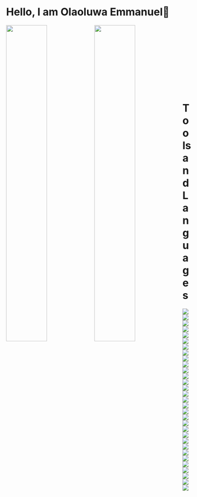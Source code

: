 # Hello, I am Olaoluwa Emmanuel👋

<img align="left" width="47%" src="https://github-readme-stats.vercel.app/api?username=Emmanuel0846&show_icons=true&theme=radical">
<img align="left" width="47%" src="https://github-readme-stats.vercel.app/api/top-langs/?username=Emmanuel0846&layout=compact">

<br><br><br><br><br><br><br><br><br><br>
<h1 width="200px" align="left">Tools and Languages</h1>
<img align="left" src="https://img.shields.io/badge/node.js-6DA55F?style=for-the-badge&logo=node.js&logoColor=white" >
<img align="left" src="https://img.shields.io/badge/bootstrap-%238511FA.svg?style=for-the-badge&logo=bootstrap&logoColor=white" >
<img align="left" src="https://img.shields.io/badge/daisyui-5A0EF8?style=for-the-badge&logo=daisyui&logoColor=white" >
<img align="left" src="https://img.shields.io/badge/chakra-%234ED1C5.svg?style=for-the-badge&logo=chakraui&logoColor=white" >
<img align="left" src="https://img.shields.io/badge/jquery-%230769AD.svg?style=for-the-badge&logo=jquery&logoColor=white" >
<img align="left" src="https://img.shields.io/badge/MUI-%230081CB.svg?style=for-the-badge&logo=mui&logoColor=white" >
<img align="left" src="https://img.shields.io/badge/NPM-%23CB3837.svg?style=for-the-badge&logo=npm&logoColor=white" >
<img align="left" src="https://img.shields.io/badge/Next-black?style=for-the-badge&logo=next.js&logoColor=white" >
<img align="left" src="https://img.shields.io/badge/react-%2320232a.svg?style=for-the-badge&logo=react&logoColor=%2361DAFB" >
<img align="left" src="https://img.shields.io/badge/SASS-hotpink.svg?style=for-the-badge&logo=SASS&logoColor=white" >
<img align="left" src="https://img.shields.io/badge/styled--components-DB7093?style=for-the-badge&logo=styled-components&logoColor=white" >
<img align="left" src="https://img.shields.io/badge/tailwindcss-%2338B2AC.svg?style=for-the-badge&logo=tailwind-css&logoColor=white" >
<img align="left" src="https://img.shields.io/badge/threejs-black?style=for-the-badge&logo=three.js&logoColor=white" >
<img align="left" src="https://img.shields.io/badge/vite-%23646CFF.svg?style=for-the-badge&logo=vite&logoColor=white">
<img align="left" src="https://img.shields.io/badge/firebase-%23039BE5.svg?style=for-the-badge&logo=firebase">
<img align="left" src="https://img.shields.io/badge/github%20pages-121013?style=for-the-badge&logo=github&logoColor=white">
<img align="left" src="https://img.shields.io/badge/netlify-%23000000.svg?style=for-the-badge&logo=netlify&logoColor=#00C7B7">
<img align="left" src="https://img.shields.io/badge/vercel-%23000000.svg?style=for-the-badge&logo=vercel&logoColor=white">
<img src="https://img.shields.io/badge/Codesandbox-040404?style=for-the-badge&logo=codesandbox&logoColor=DBDBDB">
<img align="left" src="https://img.shields.io/badge/Atom-%2366595C.svg?style=for-the-badge&logo=atom&logoColor=white">
<img align="left" src="https://img.shields.io/badge/Emacs-%237F5AB6.svg?&style=for-the-badge&logo=gnu-emacs&logoColor=white">
<img align="left" src="https://img.shields.io/badge/Replit-DD1200?style=for-the-badge&logo=Replit&logoColor=white">
<img align="left" src="https://img.shields.io/badge/sublime_text-%23575757.svg?style=for-the-badge&logo=sublime-text&logoColor=important">
<img align="left" src="https://img.shields.io/badge/VIM-%2311AB00.svg?style=for-the-badge&logo=vim&logoColor=white">
<img align="left" src="https://img.shields.io/badge/Visual%20Studio-5C2D91.svg?style=for-the-badge&logo=visual-studio&logoColor=white">
<img align="left" src="https://img.shields.io/badge/c-%2300599C.svg?style=for-the-badge&logo=c&logoColor=white">
<img align="left" src="https://img.shields.io/badge/css3-%231572B6.svg?style=for-the-badge&logo=css3&logoColor=white">
<img align="left" src="https://img.shields.io/badge/html5-%23E34F26.svg?style=for-the-badge&logo=html5&logoColor=white">
<img align="left" src="https://img.shields.io/badge/javascript-%23323330.svg?style=for-the-badge&logo=javascript&logoColor=%23F7DF1E">
<img align="left" src="https://img.shields.io/badge/shell_script-%23121011.svg?style=for-the-badge&logo=gnu-bash&logoColor=white">
<img align="left" src="https://img.shields.io/badge/typescript-%23007ACC.svg?style=for-the-badge&logo=typescript&logoColor=white">



